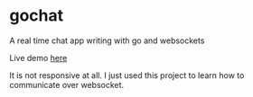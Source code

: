 # gochat
A real time chat app writing with go and websockets

Live demo [here](https://shattop.herokuapp.com)

It is not responsive at all. I just used this project to learn how to communicate over websocket.
